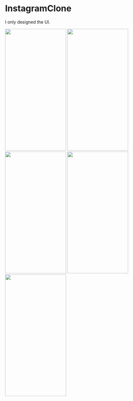 # InstagramClone

I only designed the  UI.


<img src="https://user-images.githubusercontent.com/123153282/227190612-ec5b7d22-8482-41e5-afe9-1d5b2c03146c.png" width="200" height="400">   <img src="https://user-images.githubusercontent.com/123153282/227190627-8c257642-87a7-4f39-9b45-8463fb3d81d4.png" width="200" height="400">  
<img src="https://user-images.githubusercontent.com/123153282/227190641-1d565cdb-7fc5-47fd-bc2b-f6a7da38e577.png" width="200" height="400">   <img src="https://user-images.githubusercontent.com/123153282/227190710-9a2b2cf6-1b8c-4407-a6c4-051335d8497c.png" width="200" height="400">  
<img src="https://user-images.githubusercontent.com/123153282/227190724-e9156733-9341-4360-9ffe-6c6a7108c608.png" width="200" height="400">  







